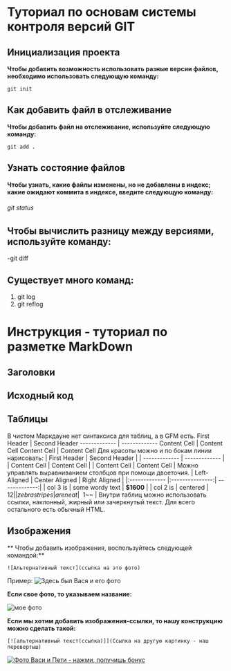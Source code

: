 # Туториал по основам системы контроля версий GIT


## Инициализация проекта
**Чтобы добавить возможность использовать разные версии файлов, необходимо использовать следующую команду:**

```fix
git init
```


## Как добавить файл в отслеживание
**Чтобы добавить файл на отслеживание, используйте следующую команду:**

```
git add .
```

## Узнать состояние файлов
**Чтобы узнать, какие файлы изменены, но не добавлены в индекс; какие ожидают коммита в индексе, введите следующую команду:**

###### git status

## Чтобы вычислить разницу между версиями, используйте команду:
-git diff

## Существует много команд:
1. git log
2. git reflog

# Инструкция - туториал по разметке MarkDown


## Заголовки




## Исходный код




## Таблицы

В чистом Маркдауне нет синтаксиса для таблиц, а в GFM
есть.
First Header | Second Header
------------- | -------------
Content Cell | Content Cell
Content Cell | Content Cell
Для красоты можно и по бокам линии нарисовать:
| First Header | Second Header |
| ------------- | ------------- |
| Content Cell | Content Cell |
| Content Cell | Content Cell |
Можно управлять выравниванием столбцов при помощи
двоеточия.
| Left-Aligned | Center Aligned | Right Aligned |
|:------------- |:---------------:| -------------:|
| col 3 is | some wordy text | **$1600** |
| col 2 is | centered | $12 |
| zebra stripes | are neat | ~~$1~~ |
Внутри таблиц можно использовать ссылки, наклонный,
жирный или зачеркнутый текст.
Для всего остального есть обычный HTML.




## Изображения

** Чтобы добавить изображения, воспользуйтесь следующей командой:**

```
![Альтернативный текст](ссылка на это фото)
```
Пример:
![Здесь был Вася и его фото](https://images.unsplash.com/photo-1517649763962-0c623066013b?ixlib=rb-4.0.3&ixid=M3wxMjA3fDB8MHxwaG90by1wYWdlfHx8fGVufDB8fHx8fA%3D%3D&auto=format&fit=crop&w=1170&q=80)

**Если свое фото, то указываем название:**

![мое фото](DSC_3794.jpg)

**Если мы хотим добавить изображения-ссылки, то нашу конструкцию можно сделать такой:**

```
[![альтернативный текст(ссылка)]](Ссылка на другую картинку - наш перевертыш)
```
[![Фото Васи и Пети - нажми, получишь бонус](https://images.unsplash.com/photo-1517649763962-0c623066013b?ixlib=rb-4.0.3&ixid=M3wxMjA3fDB8MHxwaG90by1wYWdlfHx8fGVufDB8fHx8fA%3D%3D&auto=format&fit=crop&w=1170&q=80)](https://media.istockphoto.com/id/1464605292/ru/%D1%84%D0%BE%D1%82%D0%BE/%D1%81%D1%82%D0%B0%D1%80%D1%88%D0%B8%D0%B9-%D1%87%D0%B5%D1%80%D0%BD%D0%B0%D1%8F-%D0%BF%D0%B0%D1%80%D0%B0-%D1%85%D0%BE%D0%B4%D1%8C%D0%B1%D0%B0-%D0%BE%D1%82-%D1%82%D0%B5%D0%BD%D0%BD%D0%B8%D1%81%D0%BD%D0%BE%D0%B3%D0%BE-%D0%BA%D0%BE%D1%80%D1%82%D0%B0.jpg?s=612x612&w=is&k=20&c=rVYixmaCs1vHtjejQoITvaGFmOdKBkn14rSlE731nJY=)

